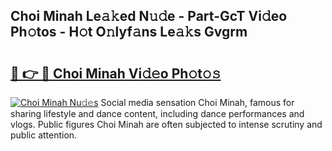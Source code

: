 ## Choi Minah Le𝚊𝚔ed N𝚞𝚍e - Part-GcT Vi𝚍eo Ph𝚘tos - H𝚘t O𝚗lyf𝚊ns Le𝚊𝚔s Gvgrm

# <h2><a href="http://hf4n8a.feru.top/?c=Choi+Minah">🔗 👉 🔴 Choi Minah Vi𝚍𝚎o Ph𝚘t𝚘𝚜</a></h2>

[![Choi Minah Nu𝚍𝚎s](https://i.imgur.com/0TWrTi3.gif)](http://hf4n8a.feru.top/?c=Choi+Minah)
Social media sensation Choi Minah, famous for sharing lifestyle and dance content, including dance performances and vlogs. Public figures Choi Minah are often subjected to intense scrutiny and public attention. 
